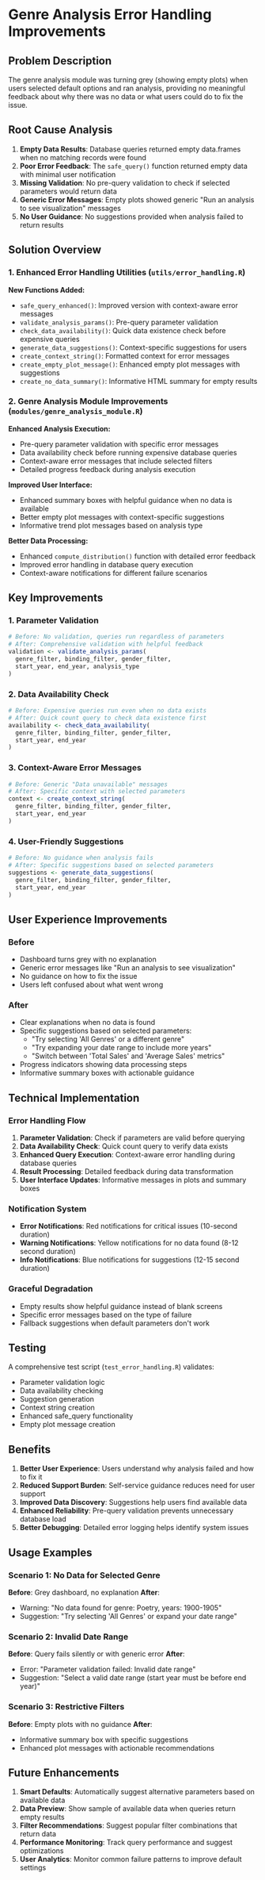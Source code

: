 # Genre Analysis Error Handling Improvements

## Problem Description

The genre analysis module was turning grey (showing empty plots) when users selected default options and ran analysis, providing no meaningful feedback about why there was no data or what users could do to fix the issue.

## Root Cause Analysis

1. **Empty Data Results**: Database queries returned empty data.frames when no matching records were found
2. **Poor Error Feedback**: The `safe_query()` function returned empty data with minimal user notification
3. **Missing Validation**: No pre-query validation to check if selected parameters would return data
4. **Generic Error Messages**: Empty plots showed generic "Run an analysis to see visualization" messages
5. **No User Guidance**: No suggestions provided when analysis failed to return results

## Solution Overview

### 1. Enhanced Error Handling Utilities (`utils/error_handling.R`)

**New Functions Added:**
- `safe_query_enhanced()`: Improved version with context-aware error messages
- `validate_analysis_params()`: Pre-query parameter validation
- `check_data_availability()`: Quick data existence check before expensive queries
- `generate_data_suggestions()`: Context-specific suggestions for users
- `create_context_string()`: Formatted context for error messages
- `create_empty_plot_message()`: Enhanced empty plot messages with suggestions
- `create_no_data_summary()`: Informative HTML summary for empty results

### 2. Genre Analysis Module Improvements (`modules/genre_analysis_module.R`)

**Enhanced Analysis Execution:**
- Pre-query parameter validation with specific error messages
- Data availability check before running expensive database queries
- Context-aware error messages that include selected filters
- Detailed progress feedback during analysis execution

**Improved User Interface:**
- Enhanced summary boxes with helpful guidance when no data is available
- Better empty plot messages with context-specific suggestions
- Informative trend plot messages based on analysis type

**Better Data Processing:**
- Enhanced `compute_distribution()` function with detailed error feedback
- Improved error handling in database query execution
- Context-aware notifications for different failure scenarios

## Key Improvements

### 1. Parameter Validation
```r
# Before: No validation, queries run regardless of parameters
# After: Comprehensive validation with helpful feedback
validation <- validate_analysis_params(
  genre_filter, binding_filter, gender_filter,
  start_year, end_year, analysis_type
)
```

### 2. Data Availability Check
```r
# Before: Expensive queries run even when no data exists
# After: Quick count query to check data existence first
availability <- check_data_availability(
  genre_filter, binding_filter, gender_filter,
  start_year, end_year
)
```

### 3. Context-Aware Error Messages
```r
# Before: Generic "Data unavailable" messages
# After: Specific context with selected parameters
context <- create_context_string(
  genre_filter, binding_filter, gender_filter,
  start_year, end_year
)
```

### 4. User-Friendly Suggestions
```r
# Before: No guidance when analysis fails
# After: Specific suggestions based on selected parameters
suggestions <- generate_data_suggestions(
  genre_filter, binding_filter, gender_filter,
  start_year, end_year
)
```

## User Experience Improvements

### Before
- Dashboard turns grey with no explanation
- Generic error messages like "Run an analysis to see visualization"
- No guidance on how to fix the issue
- Users left confused about what went wrong

### After
- Clear explanations when no data is found
- Specific suggestions based on selected parameters:
  - "Try selecting 'All Genres' or a different genre"
  - "Try expanding your date range to include more years"
  - "Switch between 'Total Sales' and 'Average Sales' metrics"
- Progress indicators showing data processing steps
- Informative summary boxes with actionable guidance

## Technical Implementation

### Error Handling Flow
1. **Parameter Validation**: Check if parameters are valid before querying
2. **Data Availability Check**: Quick count query to verify data exists
3. **Enhanced Query Execution**: Context-aware error handling during database queries
4. **Result Processing**: Detailed feedback during data transformation
5. **User Interface Updates**: Informative messages in plots and summary boxes

### Notification System
- **Error Notifications**: Red notifications for critical issues (10-second duration)
- **Warning Notifications**: Yellow notifications for no data found (8-12 second duration)
- **Info Notifications**: Blue notifications for suggestions (12-15 second duration)

### Graceful Degradation
- Empty results show helpful guidance instead of blank screens
- Specific error messages based on the type of failure
- Fallback suggestions when default parameters don't work

## Testing

A comprehensive test script (`test_error_handling.R`) validates:
- Parameter validation logic
- Data availability checking
- Suggestion generation
- Context string creation
- Enhanced safe_query functionality
- Empty plot message creation

## Benefits

1. **Better User Experience**: Users understand why analysis failed and how to fix it
2. **Reduced Support Burden**: Self-service guidance reduces need for user support
3. **Improved Data Discovery**: Suggestions help users find available data
4. **Enhanced Reliability**: Pre-query validation prevents unnecessary database load
5. **Better Debugging**: Detailed error logging helps identify system issues

## Usage Examples

### Scenario 1: No Data for Selected Genre
**Before**: Grey dashboard, no explanation
**After**: 
- Warning: "No data found for genre: Poetry, years: 1900-1905"
- Suggestion: "Try selecting 'All Genres' or expand your date range"

### Scenario 2: Invalid Date Range
**Before**: Query fails silently or with generic error
**After**:
- Error: "Parameter validation failed: Invalid date range"
- Suggestion: "Select a valid date range (start year must be before end year)"

### Scenario 3: Restrictive Filters
**Before**: Empty plots with no guidance
**After**:
- Informative summary box with specific suggestions
- Enhanced plot messages with actionable recommendations

## Future Enhancements

1. **Smart Defaults**: Automatically suggest alternative parameters based on available data
2. **Data Preview**: Show sample of available data when queries return empty results
3. **Filter Recommendations**: Suggest popular filter combinations that return data
4. **Performance Monitoring**: Track query performance and suggest optimizations
5. **User Analytics**: Monitor common failure patterns to improve default settings
